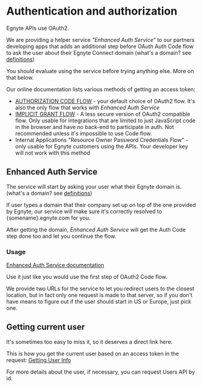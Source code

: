 # Authentication and authorization

Egnyte APIs use OAuth2.

We are providing a helper service *"Enhanced Auth Service"* to our partners developing apps that adds an additional step before OAuth Auth Code flow to ask the user about their Egnyte Connect domain (what's a domain? see [definitions](definitions.md))

You should evaluate using the service before trying anything else. More on that below.

Our online documentation lists various methods of getting an access token:

- [AUTHORIZATION CODE FLOW](https://developers.egnyte.com/docs/read/Public_API_Authentication#Authorization-Code-Flow) - your default choice of OAuth2 flow. It's also the only flow that works with *Enhanced Auth Service*
- [IMPLICIT GRANT FLOW](https://developers.egnyte.com/docs/read/Public_API_Authentication#Authorization-Code-Flow) - A less secure version of OAuth2 compatible flow. Only usable for integrations that are limited to just JavaScript code in the browser and have no back-end to participate in auth. Not recommended unless it's impossible to use Code flow.
- Internal Applications "Resource Owner Password Credentials Flow" - only usable for Egnyte customers using the APIs. Your developer key will not work with this method

## Enhanced Auth Service

The service will start by asking your user what their Egnyte domain is. (what's a domain? see [definitions](definitions.md))

If user types a domain that their company set up on top of the one provided by Egnyte, our service will make sure it's correctly resolved to {somename}.egnyte.com for you.

After getting the domain, *Enhanced Auth Service* will get the Auth Code step done too and let you continue the flow.

### Usage
[Enhanced Auth Service documentation](https://developers.egnyte.com/docs/read/Public_API_Authentication#Enhanced-Auth-Service)

Use it just like you would use the first step of OAuth2 Code flow.

We provide two URLs for the service to let you redirect users to the closest location, but in fact only one request is made to that server, so if you don't have means to figure out if the user should start in US or Europe, just pick one.

## Getting current user

It's sometimes too easy to miss it, so it deserves a direct link here.

This is how you get the current user based on an access token in the request:
[Getting User Info](https://developers.egnyte.com/docs/read/Public_API_Authentication#Getting-User-Info)

For more details about the user, if necessary, you can request Users API by id.
